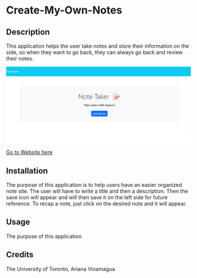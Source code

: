# Create-My-Own-Notes
## Description
This application helps the user take notes and store their information on the side, so when they want to go back, they can always go back and review their notes. 

![Webpage](./images/notes.png)

[Go to Website here](https://ari07-ari.github.io/Javascript-Knowledge-Quiz/)

## Installation
The purpose of this application is to help users have an easier organized note site. The user will have to write a title and then a description. Then the save icon will appear and will then save it on the left side for future reference. To recap a note, just click on the desired note and it will appear. 

## Usage
The purpose of this application 

## Credits
The University of Toronto,
Ariana Vinamagua